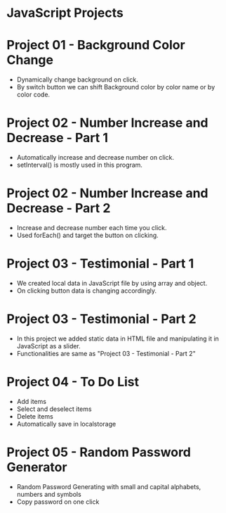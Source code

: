 # JavaScript Projects

# Project 01 - Background Color Change
- Dynamically change background on click.
- By switch button we can shift Background color by color name or by color code.

# Project 02 - Number Increase and Decrease - Part 1
- Automatically increase and decrease number on click.
- setInterval() is mostly used in this program.

# Project 02 - Number Increase and Decrease - Part 2
- Increase and decrease number each time you click.
- Used forEach() and target the button on clicking.

# Project 03 - Testimonial - Part 1
- We created local data in JavaScript file by using array and object.
- On clicking button data is changing accordingly.

# Project 03 - Testimonial - Part 2
- In this project we added static data in HTML file and manipulating it in JavaScript as a slider.
- Functionalities are same as "Project 03 - Testimonial - Part 2"

# Project 04 - To Do List
- Add items
- Select and deselect items
- Delete items
- Automatically save in localstorage

# Project 05 - Random Password Generator
- Random Password Generating with small and capital alphabets, numbers and symbols
- Copy password on one click